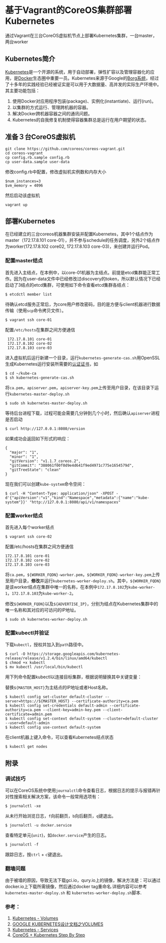 # 基于Vagrant的CoreOS集群部署Kubernetes

通过Vagrant在三台CoreOS虚拟机节点上部署Kubernetes集群，一台master，两台worker

## Kubernetes简介

[Kubernetes](http://kubernetes.io)是一个开源的系统，用于自动部署，弹性扩容以及管理容器化的应用，是[Docker](https://www.docker.com/)生态圈中重要一员。Kubernetes来源于Google的[Borg系统](https://research.google.com/pubs/pub43438.html)，经过了十多年的实践经验已经被证实是可以用于大数据量、高并发的实际生产环境中。其主要功能包括：

1. 使用Docker对应用程序包装(package)、实例化(instantiate)、运行(run)。
2. 以集群的方式运行、管理跨机器的容器。
3. 解决Docker跨机器容器之间的通讯问题。
4. Kubernetes的自我修复机制使得容器集群总是运行在用户期望的状态。

## 准备３台CoreOS虚拟机
```
git clone https://github.com/coreos/coreos-vagrant.git
cd coreos-vagrant
cp config.rb.sample config.rb
cp user-data.sample user-data
```
修改config.rb中配置，修改虚拟机实例数和内存大小
```
$num_instances=3
$vm_memory = 4096
```

然后启动该虚拟机

	vagrant up
	
## 部署Kubernetes

在已经建立的三台coreos机器集群安装并配置Kubernetes，其中1个结点作为master（172.17.8.101 core-01），并不参与schedule的任务调度，另外2个结点作为worker(172.17.8.102 core02, 172.17.8.103 core-03)，来创建并运行Pod。


### 配置master结点
首先进入主结点，在本例中，以core-01机器为主结点。前提是etcd集群能正常工作。因为在user-data文件中已经修改过discovery的token，所以默认情况下已经启动了3结点的etcd集群，可使用如下命令查看etcd集群各结点：

	$ etcdctl member list

待确认etcd服务正常后，为core用户修改密码，目的是方便与client机器进行数据传输（使用`scp`命令拷贝文件）。

	$ vagrant ssh core-01

配置`/etc/hosts`在集群之间方便通信
```
 172.17.8.101 core-01
 172.17.8.102 core-02
 172.17.8.103 core-03
```	
进入虚拟机后运行新建一个目录，运行`kubernetes-generate-cas.sh`用OpenSSL生成Kubernetes运行安装所需要的[认证证书](https://coreos.com/kubernetes/docs/latest/openssl.html)，如
```
$ cd ~/kube-ca
$ sh kubernetes-generate-cas.sh
```
将`ca.pem`，`apiserver.pem`，`apiserver-key.pem`上传至用户目录，在该目录下运行`kubernetes-master-deploy.sh`

```
$ sudo sh kubernetes-master-deploy.sh
```

等待后台进程下载，过程可能会需要几分钟到几个小时，然后确认`apiserver`进程是否启动
```
$ curl http://127.0.0.1:8080/version
```

如果成功会返回如下形式的响应：
```
{
  "major": "1",
  "minor": "1",
  "gitVersion": "v1.1.7_coreos.2",
  "gitCommit": "388061f00f0d9e4d641f9ed4971c775e1654579d",
  "gitTreeState": "clean"
}
```
现在我们可以创建`kube-system`命令空间：

	$ curl -H "Content-Type: application/json" -XPOST -d'{"apiVersion":"v1","kind":"Namespace","metadata":{"name":"kube-system"}}' "http://127.0.0.1:8080/api/v1/namespaces"

### 配置worker结点

首先进入每个worker结点

	$ vagrant ssh core-02 

配置/etc/hosts在集群之间方便通信

	172.17.8.101 core-01
	172.17.8.102 core-02
	172.17.8.103 core-03

将`ca.pem`，`${WORKER_FQDN}-worker.pem`，`${WORKER_FQDN}-worker-key.pem`上传至用户目录，**修改**并运行`kubernetes-worker-deploy.sh`。其中，`${WORKER_FQDN}`是该worker结点在集群中唯一的名称，在本例中`172.17.8.102`为`kube-worker-1`，`172.17.8.103`为`kube-worker-2`。

修改`${WORKER_FQDN}`以及`${ADVERTISE_IP}`，分别为结点在Kubernetes集群中的唯一名称和其对应的可访问的IP地址。

	$ sudo sh kubernetes-worker-deploy.sh

### 配置kubectl并验证

下载`kubectl`，授权并加入到`path`路径中。

	$ curl -O https://storage.googleapis.com/kubernetes-release/release/v1.2.4/bin/linux/amd64/kubectl
	$ chmod +x kubectl
	$ mv kubectl /usr/local/bin/kubectl

用下列命令配置kubectl以连接目标集群，根据说明替换其中关键变量：

替换`${MASTER_HOST}`为主结点的IP地址或者Host名称。

	$ kubectl config set-cluster default-cluster --server=https://${MASTER_HOST} --certificate-authority=ca.pem
	$ kubectl config set-credentials default-admin --certificate-authority=ca.pem --client-key=admin-key.pem --client-certificate=admin.pem
	$ kubectl config set-context default-system --cluster=default-cluster --user=default-admin
	$ kubectl config use-context default-system

在client机器上键入命令，可以查看Kubernetes结点状态

	$ kubectl get nodes

## 附录

### 调试技巧

可以在CoreOS系统中使用`journalctl`命令查看日志，根据日志的提示与报错再针对性搜索相关解决方案，该命令一般常用选项有：

	$ journalctl -xe

从未行开始浏览日志，`f`向前翻页，`b`向后翻页，`q`键退出。

	$ journalctl -u docker.service

查看特定单元(`unit`)，如`docker.service`产生的日志。

	$ journalctl -f

跟踪日志，按`ctrl` + `c`键退出。

### 翻墙问题
由于被墙的原因，导致无法下载gci.io，qury.io上的镜像，解决方法是：可以通过docker.io上下载所需镜像，然后通过docker tag重命名.详细内容可以参考`kubernetes-master-deploy.sh` 和 `kubernetes-worker-deploy.sh`脚本.

### 参考：

1. [Kubernetes - Volumes](http://kubernetes.io/docs/user-guide/volumes/)
2. [GOOGLE KUBERNETES设计文档之VOLUMES](http://www.sel.zju.edu.cn/?p=394&cpage=1)
3. [Kubernetes - Services](http://kubernetes.io/docs/user-guide/services/)
4. [CoreOS + Kubernetes Step By Step](https://coreos.com/kubernetes/docs/latest/getting-started.html)

